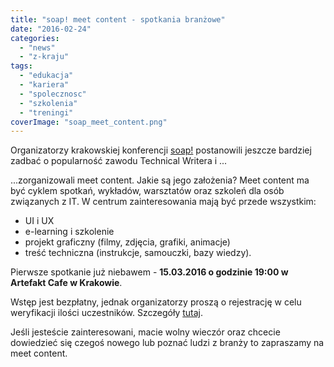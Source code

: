 ```yaml
---
title: "soap! meet content - spotkania branżowe"
date: "2016-02-24"
categories:
  - "news"
  - "z-kraju"
tags:
  - "edukacja"
  - "kariera"
  - "spolecznosc"
  - "szkolenia"
  - "treningi"
coverImage: "soap_meet_content.png"
---
```


Organizatorzy krakowskiej konferencji [soap!](http://soapconf.com/) postanowili jeszcze bardziej zadbać o popularność zawodu Technical Writera i ...

...zorganizowali meet content. Jakie są jego założenia? Meet content ma być cyklem spotkań, wykładów, warsztatów oraz szkoleń dla osób związanych z IT. W centrum zainteresowania mają być przede wszystkim:

- UI i UX
- e-learning i szkolenie
- projekt graficzny (filmy, zdjęcia, grafiki, animacje)
- treść techniczna (instrukcje, samouczki, bazy wiedzy).

Pierwsze spotkanie już niebawem - **15.03.2016 o godzinie 19:00 w Artefakt Cafe w Krakowie**.

Wstęp jest bezpłatny, jednak organizatorzy proszą o rejestrację w celu weryfikacji ilości uczestników. Szczegóły [tutaj](http://soapconf.com/meet-content/).

Jeśli jesteście zainteresowani, macie wolny wieczór oraz chcecie dowiedzieć się czegoś nowego lub poznać ludzi z branży to zapraszamy na meet content.
